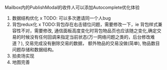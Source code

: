Mailbox内的PublishModal的收件人可以添加Autocomplete优化体验
1. 数据结构优化 x   TODO: 可以多次邀请同一个人bug
2. 背包redux化 x    TODO:背包存在右击错位问题，需要修改一下，ie 背包样式兼容性不对，需要修改, 通信面板高度变化时背包物品页也应该随之变化,确定交易的时候没有任何回调来指定当前状态(万一网络问题之类的，后台修改难道？), 交易完成没有删除交易的数据， 额外物品的交易没做(简单), 物品数目问题存储和数据结构。
3. 拍卖场实现
4. 地图完善